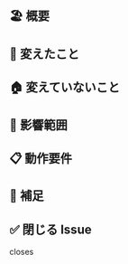 ## 🏖️ 概要
<!-- 変更の目的 もしくは 関連する Issue 番号 -->

## 🌊 変えたこと
<!-- もしあればスクショによる比較などがあるとわかりやすい -->

## 🏠 変えていないこと
<!-- このプルリクでできなかったこと、別のPRでやること -->

## 🤝 影響範囲
<!-- この関数を変更したのでこの機能にも影響がある、など -->

## 📋 動作要件
<!-- 動作に必要な 環境変数 / 依存関係 / Docker buildが必要 など -->

## 🎵 補足
<!-- レビューをする際に見てほしい点、ローカル環境で試す際の注意点、など -->

## ✅ 閉じる Issue
<!-- closes #issue のように書くと自動的にIssueが閉じられます -->
closes